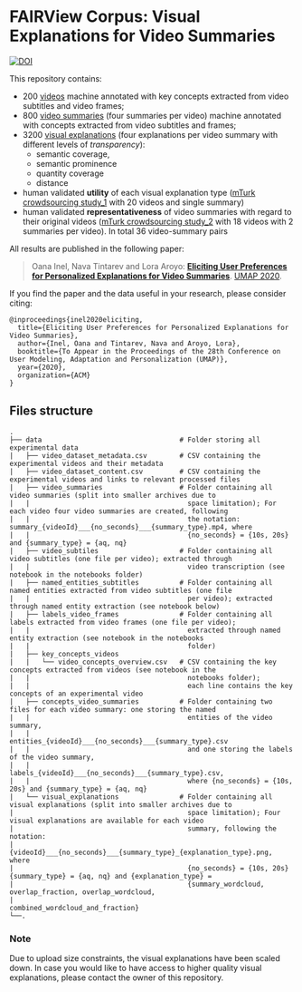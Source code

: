 # FAIRView Corpus: Visual Explanations for Video Summaries

[![DOI](https://www.zenodo.org/badge/253487072.svg)](https://www.zenodo.org/badge/latestdoi/253487072)

This repository contains:
 * 200 [videos](https://github.com/oana-inel/FAIRView-VideoSummaryExplanations/blob/master/data/video_dataset_content.csv) machine annotated with key concepts extracted from video subtitles and video frames;
 * 800 [video summaries](https://github.com/oana-inel/FAIRView-VideoSummaryExplanations/blob/master/data/video_summaries)  (four summaries per video) machine annotated with concepts extracted from video subtitles and frames;
 * 3200 [visual explanations](https://github.com/oana-inel/FAIRView-VideoSummaryExplanations/blob/master/data/visual_explanations) (four explanations per video summary with different levels of *transparency*):
   * semantic coverage,
   * semantic prominence
   * quantity coverage
   * distance
 * human validated **utility** of each visual explanation type ([mTurk crowdsourcing study_1](https://github.com/oana-inel/FAIRView-VideoSummaryExplanations/blob/master/user_study1/user_study1_template.md) with 20 videos and single summary)
 * human validated **representativeness** of video summaries with regard to their original videos ([mTurk crowdsourcing study_2](https://github.com/oana-inel/FAIRView-VideoSummaryExplanations/blob/master/user_study2/user_study2_template.md) with 18 videos with 2 summaries per video). In total 36 video-summary pairs


All results are published in the following paper:

> Oana Inel, Nava Tintarev and Lora Aroyo: **[Eliciting User Preferences for Personalized Explanations for Video Summaries](https:...)**. [UMAP 2020](https://um.org/umap2020/).


If you find the paper and the data useful in your research, please consider citing:

```
@inproceedings{inel2020eliciting,
  title={Eliciting User Preferences for Personalized Explanations for Video Summaries},
  author={Inel, Oana and Tintarev, Nava and Aroyo, Lora},
  booktitle={To Appear in the Proceedings of the 28th Conference on User Modeling, Adaptation and Personalization (UMAP)},
  year={2020},
  organization={ACM}
}
```
 
## Files structure

    .
    ├── data                                  # Folder storing all experimental data
    |   ├── video_dataset_metadata.csv        # CSV containing the experimental videos and their metadata
    |   ├── video_dataset_content.csv         # CSV containing the experimental videos and links to relevant processed files
    |   ├── video_summaries                   # Folder containing all video summaries (split into smaller archives due to 
    |   |                                       space limitation); For each video four video summaries are created, following 
    |   |                                       the notation: summary_{videoId}___{no_seconds}___{summary_type}.mp4, where  
    |   |                                       {no_seconds} = {10s, 20s} and {summary_type} = {aq, nq}
    |   ├── video_subtiles                    # Folder containing all video subtitles (one file per video); extracted through   
    |   |                                       video transcription (see notebook in the notebooks folder)
    |   ├── named_entities_subtitles          # Folder containing all named entities extracted from video subtitles (one file 
    |   |                                       per video); extracted through named entity extraction (see notebook below)
    |   ├── labels_video_frames               # Folder containing all labels extracted from video frames (one file per video); 
    |   |                                       extracted through named entity extraction (see notebook in the notebooks 
    |   |                                       folder)
    |   ├── key_concepts_videos
    |   |   └── video_concepts_overview.csv   # CSV containing the key concepts extracted from videos (see notebook in the 
    |   |                                       notebooks folder); 
    |   |                                       each line contains the key concepts of an experimental video
    |   ├── concepts_video_summaries          # Folder containing two files for each video summary: one storing the named 
    |   |                                       entities of the video summary, 
    |   |                                       entities_{videoId}___{no_seconds}___{summary_type}.csv
    |   |                                       and one storing the labels of the video summary, 
    |   |                                       labels_{videoId}___{no_seconds}___{summary_type}.csv, 
    |   |                                       where {no_seconds} = {10s, 20s} and {summary_type} = {aq, nq}
    |   └── visual_explanations               # Folder containing all visual explanations (split into smaller archives due to 
    |                                           space limitation); Four visual explanations are available for each video 
    |                                           summary, following the notation: 
    |                                           {videoId}___{no_seconds}___{summary_type}_{explanation_type}.png, where 
    |                                           {no_seconds} = {10s, 20s} {summary_type} = {aq, nq} and {explanation_type} = 
    |                                           {summary_wordcloud, overlap_fraction, overlap_wordcloud, 
    |                                           combined_wordcloud_and_fraction}
    └──.

### Note

Due to upload size constraints, the visual explanations have been scaled down. In case you would like to have access to higher quality visual explanations, please contact the owner of this repository.
